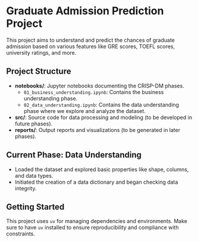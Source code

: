 
# Graduate Admission Prediction Project

This project aims to understand and predict the chances of graduate admission based on various features like GRE scores, TOEFL scores, university ratings, and more.

## Project Structure
- **notebooks/**: Jupyter notebooks documenting the CRISP-DM phases.
  - `01_business_understanding.ipynb`: Contains the business understanding phase.
  - `02_data_understanding.ipynb`: Contains the data understanding phase where we explore and analyze the dataset.
- **src/**: Source code for data processing and modeling (to be developed in future phases).
- **reports/**: Output reports and visualizations (to be generated in later phases).

## Current Phase: Data Understanding
- Loaded the dataset and explored basic properties like shape, columns, and data types.
- Initiated the creation of a data dictionary and began checking data integrity.

## Getting Started
This project uses `uv` for managing dependencies and environments. Make sure to have `uv` installed to ensure reproducibility and compliance with constraints.
